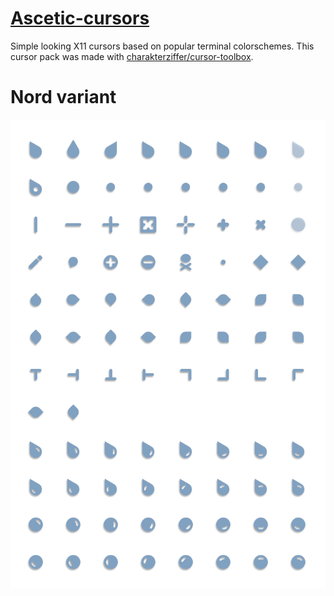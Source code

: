 # [Ascetic-cursors](https://github.com/Myagko/Ascetic-cursors/tree/main/cursors)
Simple looking X11 cursors based on popular terminal colorschemes.
This cursor pack was made with [charakterziffer/cursor-toolbox](https://github.com/charakterziffer/cursor-toolbox).

# Nord variant

![preview](https://github.com/Myagko/Ascetic-cursors/blob/main/svgs/Nord-blue.svg)
